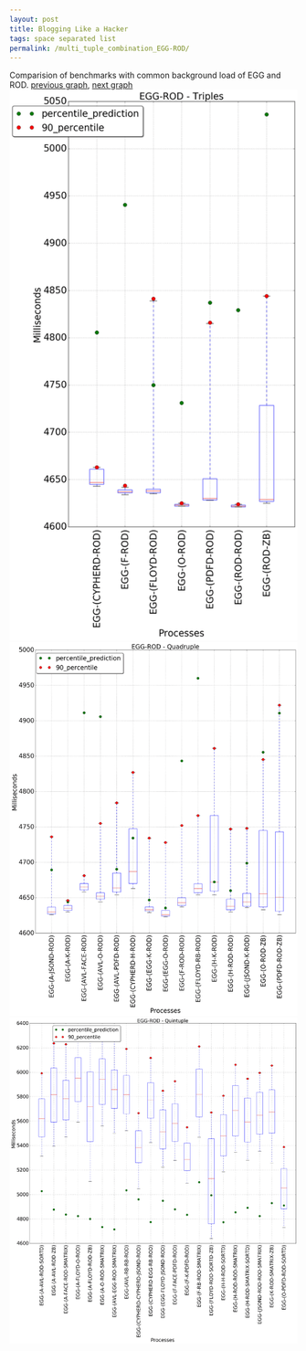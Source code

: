 ```yaml
---
layout: post
title: Blogging Like a Hacker
tags: space separated list
permalink: /multi_tuple_combination_EGG-ROD/
---
```


Comparision of benchmarks with common background load of EGG and ROD.
[previous graph](./multi_tuple_combination_EGG-RB/), [next graph](./multi_tuple_combination_EGG-SMATRIX/)
<img src="./images/triple/EGG/EGG-ROD_box.png" alt="graph figure"><img src="./images/quadruple/EGG/EGG-ROD_box.png" alt="graph figure"><img src="./images/quintuple/EGG/EGG-ROD_box.png" alt="graph figure">